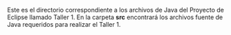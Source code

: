 Este es el directorio correspondiente a los archivos de Java del Proyecto de Eclipse llamado Taller 1.
En la carpeta **src** encontrará los archivos fuente de Java requeridos para realizar el Taller 1.
